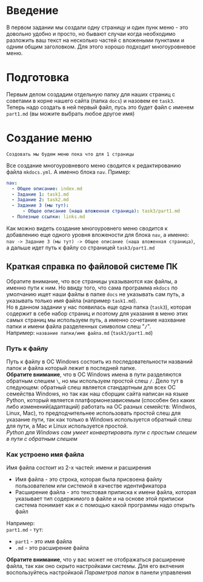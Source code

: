 # Введение
В первом задании мы создали одну страницу и один пунк меню - это довольно удобно и просто, но бывают случаи когда необходимо разложить ваш текст на несколько частей с вложеными пунктами и одним общим заголовком. Для этого хорошо подходит многоуровневое меню.

# Подготовка
Первым делом создадим отдельную папку для наших страниц с советами в корне нашего сайта (папка `docs`) и назовем ее `task3`.  
Теперь надо создать в ней первый файл, пусь это будет файл с именем `part1.md` (вы можите выбрать любое другое имя)

# Создание меню  
    Создовать мы будем меню пока что для 1 страницы
Все создание многоуровневого меню сводится к редактированию файла `mkdocs.yml`. А именно блока `nav`. Пример:  
```yml
nav:
  - Общее описание: index.md
  - Задание 1: task1.md
  - Задание 2: task2.md
  - Задание 3 (мы тут): 
      - Общее описание (наша вложенная страница): task3/part1.md
  - Полезные ссылки: links.md
```
Как можно видеть создание многоуровнего меню сводится к добавлению еще одного уровня вложености для блока `nav`, а именно:
`nav -> Задание 3 (мы тут) -> Общее описание (наша вложенная страница)`, а дальше идет путь к файлу со страницей `task3/part1.md`

## Краткая справка по файловой системе ПК
Обратите внимание, что все страницы указываются как файлы, а именно пути к ним. Но ввиду того, что сама программа `mkdocs` по умолчанию ищет наши файлы в папке `docs` не указывать сам путь, а указывать только имя файла (например `task1.md`).  
Но в данном задании у нас появилась еще одна папка (`task3`), которая содержит в себе набор страниц и поэтому для указания в меню этих самых страниц мы используем путь, а именно сочетание назхвание папки и имени файла разделенных символом слеш "`/`".  
Например: `название папки/имя файла.md` (`task3/part1.md`)

### Путь к файлу
Путь к файлу в ОС Windows состоить из последовательности названий папок и файла который лежит в последней папке.  
**Обратите внимание**, что в ОС Windows имена в пути разделяются обратным слешем `\`, но мы используем простой слеш `/`.
Дело тут в следующем: обратный слеш является стандартным для всех ОС семейства Windows, но так как наш сборщик сайта написан на языке Python, который является платформонезависемым (способен без каких либо изменений(адаптаций) работать на ОС разных семейств: Windwos, Linux, Mac), то предподчительнее использовать простой слеш для указание пути, так как только в Windows используется обратный слеш для пути, а Mac и Linux используется простой.  
*Python для Windows сам умеет конвертировать пути с простым слешем в пути с обратным слешем*

### Как устроено имя файла
Имя файла состоит из 2-х частей: имени и расширения

- Имя файла - это строка, которая была присвоена файлу пользователем или системой в качестве идентификатора
- Расширение файла - это текстовая приписка к имени файла, которая указывает тип содержимого в файле и на основе этой приписки система понимает как и с помощью какой программы надо открыть файл

Например:  
`part1.md` - тут:

- `part1` - это имя файла
- `.md` - это расширение файла

**Обратите внимание**, что у вас может не отображаться расширение файла, так как оно скрыто настройками системы. Для его вклчения воспользуйтесь настройкаой *Параметров папок* в панели управления
